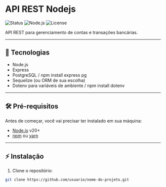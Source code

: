 # API REST Nodejs

![Status](https://img.shields.io/badge/status-em%20desenvolvimento-yellow)
![Node.js](https://img.shields.io/badge/Node.js-v20+-green)
![License](https://img.shields.io/badge/license-MIT-blue)

 API REST para gerenciamento de contas e transações bancárias.

---

## 🚀 Tecnologias

- Node.js
- Express
- PostgreSQL
  / npm install express pg
- Sequelize (ou ORM de sua escolha)
- Dotenv para variáveis de ambiente
  / npm install dotenv
   
---

## 🛠 Pré-requisitos

Antes de começar, você vai precisar ter instalado em sua máquina:

- [Node.js](https://nodejs.org/en/) v20+
- [npm](https://www.npmjs.com/) ou [yarn](https://yarnpkg.com/)

---

## ⚡ Instalação

1. Clone o repositório:
```bash
git clone https://github.com/usuario/nome-do-projeto.git
